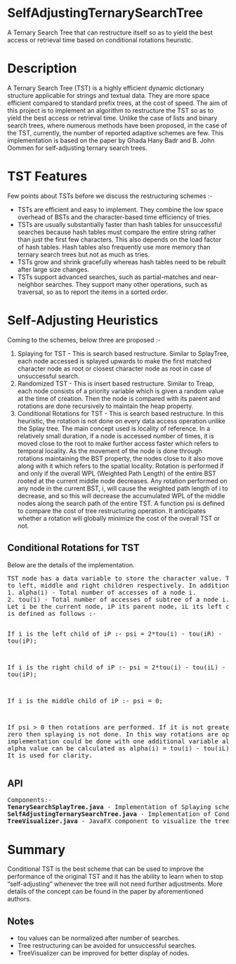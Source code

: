 # SelfAdjustingTernarySearchTree
A Ternary Search Tree that can restructure itself so as to yield the best access or retrieval time based on conditional rotations heuristic.

# Description
A Ternary Search Tree (TST) is a highly efficient dynamic dictionary structure applicable for strings and textual
data. They are more space efficient compared to standard prefix trees, at the cost of speed. The aim of this project is to implement
an algorithm to restructure the TST so as to yield the best access or retrieval time. Unlike the case of lists and binary search trees,
where numerous methods have been proposed, in the case of the TST, currently, the number of reported adaptive
schemes are few. This implementation is based on the paper by Ghada Hany Badr and B. John Oommen for self-adjusting ternary search trees.

# TST Features
Few points about TSTs before we discuss the restructuring schemes :-
<ul>
<li>TSTs are efficient and easy to implement. They combine the low space overhead of BSTs and the character-based time efficiency of tries.</li>
<li>TSTs are usually substantially faster than hash tables for unsuccessful searches because hash tables must compare the entire string rather than just the first few characters. This also depends on the load factor of hash tables. Hash tables also frequently use more memory than ternary search trees but not as much as tries.</li>
<li>TSTs grow and shrink gracefully whereas hash tables need to be rebuilt after large size changes.</li>
<li>TSTs support advanced searches, such as partial-matches and near-neighbor searches. They support many other operations, such as traversal, so as to report the items in a sorted order.</li>
</ul>

# Self-Adjusting Heuristics
Coming to the schemes, below three are proposed :-
1. Splaying for TST - This is search based restructure. Similar to SplayTree, each node accessed is splayed upwards to make the first matched character node as root or closest character node as root in case of unsuccessful search.
2. Randomized TST - This is insert based restructure. Similar to Treap, each node consists of a priority variable which is given a random value at the time of creation. Then the node is compared with
its parent and rotations are done recursively to maintain the heap property.
3. Conditional Rotations for TST - This is search based restructure. In this heuristic, the rotation is not done on every data access operation unlike the Splay tree.
The main concept used is locality of reference. In a relatively small duration, if a node is accessed number of times, it is moved close to the root to make further access faster which refers to temporal locality.
As the movement of the node is done through rotations maintaining the BST property, the nodes close to it also move along with it which refers to the spatial locality.
Rotation is performed if and only if the overall WPL (Weighted Path Length) of the entire BST rooted at the current middle node decreases.
Any rotation performed on any node in the current BST, i, will cause the weighted path length of i to decrease, and so this will decrease the accumulated WPL of the middle nodes along the search path of the entire TST.
A function psi is defined to compare the cost of tree restructuring operation. It anticipates whether a rotation will globally minimize the cost of the overall TST or not.

<h2>Conditional Rotations for TST</h2>
Below are the details of the implementation.<pre>
TST node has a data variable to store the character value. Three variables, left, middle and right to point
to left, middle and right children respectively. In addition, two variables are added to each node :-
1. alpha(i) - Total number of accesses of a node i.
2. tou(i) - Total number of accesses of subtree of a node i.  
Let i be the current node, iP its parent node, iL its left child node and iR, the right child node then psi
is defined as follows :-

If i is the left child of iP :-
psi = 2*tou(i) - tou(iR) - tou(iP);

If i is the right child of iP :-
psi = 2*tou(i) - tou(iL) - tou(iP);

If i is the middle child of iP :-
psi = 0;

If psi > 0 then rotations are performed. If it is not greater than zero then splaying is not done. In this
way rotations are optimized. The implementation could be done with one additional variable alone, tou.
alpha value can be calculated as alpha(i) = tou(i) - tou(iL) - tou(iR). It is used for clarity.
</pre>

<h2>API</h2><pre>
Components:-
<b>TenarySearchSplayTree.java</b> - Implementation of Splaying scheme.
<b>SelfAdjustingTernarySearchTree.java</b> - Implementation of Conditional Rotations based Splaying scheme.
<b>TreeVisualizer.java</b> - JavaFX component to visualize the tree.
</pre>

# Summary
Conditional TST is the best scheme that can be used to improve the performance of the original TST and it has the ability to learn when to stop “self-adjusting” whenever the tree will not need further adjustments.
More details of the concept can be found in the paper by aforementioned authors.

<h2>Notes</h2>
<ul>
<li>tou values can be normalized after number of searches.</li>
<li>Tree restructuring can be avoided for unsuccessful searches.</li>
<li>TreeVisualizer can be improved for better display of nodes.</li>
</ul>
